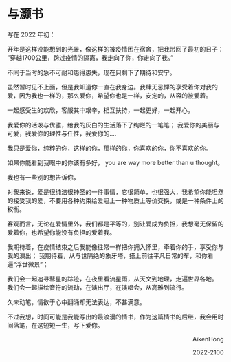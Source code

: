 # 与灏书

写在 2022 年初：

开年是这样没能想到的光景，像这样的被疫情困在宿舍，把我带回了最初的日子：
”穿越1700公里，跨过疫情的隔离，我走向了你，你走向了我。”

不同于当时的急不可耐和患得患失，现在只剩下了期待和安宁。

虽然暂时见不上面，但是我知道你一直在我身边。我肆无忌惮的享受着你对我的爱，因为我也一样的，那么爱你，希望你也是一样，安定的，从容的被爱着。

一起感受生的欢欣，客服其中艰辛，相互扶持，一起更好，一起开心。

我爱你的活泼与优雅，给我的灰白的生活落下了绚烂的一笔笔；
我爱你的美丽与可爱，我爱你的理性与任性，我爱你的....

我只是爱你，纯粹的你，这样的你，那样的你，你喜欢的你，你不喜欢的你。

如果你能看到我眼中的你该有多好， you are way more better than u thought。

我也有一些别的想告诉你，

对我来说，爱是很纯洁很神圣的一件事情，它很简单，也很强大，我希望你能坦然的接受我的爱，不要用各种约束给爱冠上一种物质上等价交换，或是一种条件上的权衡。

客观而言，无论在爱情里外，我们都是平等的，别让爱成为负担，我想毫无保留的爱着你，也希望你能没有负担的爱着我。

我期待着，在疫情结束之后我能像往常一样把你拥入怀里，牵着你的手，享受你与我的演出；
我期待着，从与世隔绝的象牙塔，搭上前往平凡日常的车，和你看遍“浮世微景”；

我们会一起追寻彗星的踪迹，在夜里看流星雨，从天文到地理，走遍世界各地。
我们会一起描绘音符的流动，在演出厅，在演唱会，从高雅到流行。

久未动笔，情欲于心中翻涌却无法表达，不甚满意。

不过我想，时间可能是我能写出的最浪漫的情书，作为这篇情书的后继，我会用时间落笔，在这短短一生，写下爱你。

<p align = "right"> AikenHong</p>
<p align="right">2022-2100</p>

